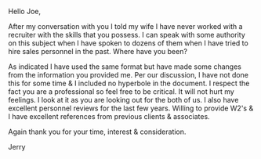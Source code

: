Hello Joe,

 
After my conversation with you I told my wife I have never worked with a recruiter with the skills that you possess. I can speak with some authority on this subject when I have spoken to dozens of them when I have tried to hire sales personnel in the past.  Where have you been?

As indicated I have used the same format but have made some changes from the information you provided me. Per our discussion, I have not done this for some time & I included no hyperbole in the document. I respect the fact you are a professional so feel free to be critical. It will not hurt my feelings. I look at it as you are looking out for the both of us. I also have excellent personnel reviews for the last few years. Willing to provide W2's & I have excellent references from previous clients & associates.

Again thank you for your time, interest & consideration.


Jerry

